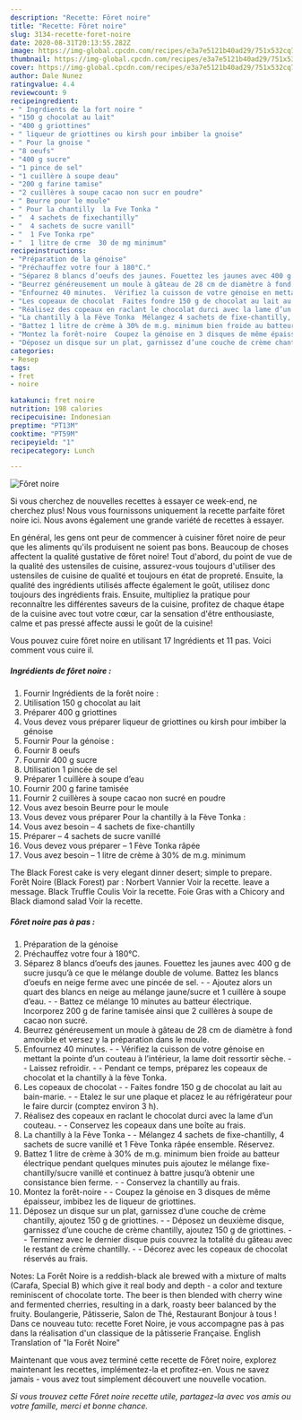 ```yaml
---
description: "Recette: Fôret noire"
title: "Recette: Fôret noire"
slug: 3134-recette-foret-noire
date: 2020-08-31T20:13:55.282Z
image: https://img-global.cpcdn.com/recipes/e3a7e5121b40ad29/751x532cq70/foret-noire-photo-principale-de-la-recette.jpg
thumbnail: https://img-global.cpcdn.com/recipes/e3a7e5121b40ad29/751x532cq70/foret-noire-photo-principale-de-la-recette.jpg
cover: https://img-global.cpcdn.com/recipes/e3a7e5121b40ad29/751x532cq70/foret-noire-photo-principale-de-la-recette.jpg
author: Dale Nunez
ratingvalue: 4.4
reviewcount: 9
recipeingredient:
- " Ingrdients de la fort noire "
- "150 g chocolat au lait"
- "400 g griottines"
- " liqueur de griottines ou kirsh pour imbiber la gnoise"
- " Pour la gnoise "
- "8 oeufs"
- "400 g sucre"
- "1 pince de sel"
- "1 cuillère à soupe deau"
- "200 g farine tamise"
- "2 cuillères à soupe cacao non sucr en poudre"
- " Beurre pour le moule"
- " Pour la chantilly  la Fve Tonka "
- "  4 sachets de fixechantilly"
- "  4 sachets de sucre vanill"
- "  1 Fve Tonka rpe"
- "  1 litre de crme  30 de mg minimum"
recipeinstructions:
- "Préparation de la génoise"
- "Préchauffez votre four à 180°C."
- "Séparez 8 blancs d’oeufs des jaunes. Fouettez les jaunes avec 400 g de sucre jusqu’à ce que le mélange double de volume. Battez les blancs d’oeufs en neige ferme avec une pincée de sel.  Ajoutez alors un quart des blancs en neige au mélange jaune/sucre et 1 cuillère à soupe d’eau.  Battez ce mélange 10 minutes au batteur électrique. Incorporez 200 g de farine tamisée ainsi que 2 cuillères à soupe de cacao non sucré."
- "Beurrez généreusement un moule à gâteau de 28 cm de diamètre à fond amovible et versez y la préparation dans le moule."
- "Enfournez 40 minutes.  Vérifiez la cuisson de votre génoise en mettant la pointe d’un couteau à l’intérieur, la lame doit ressortir sèche.  Laissez refroidir.  Pendant ce temps, préparez les copeaux de chocolat et la chantilly à la fève Tonka."
- "Les copeaux de chocolat  Faites fondre 150 g de chocolat au lait au bain-marie.  Etalez le sur une plaque et placez le au réfrigérateur pour le faire durcir (comptez environ 3 h)."
- "Réalisez des copeaux en raclant le chocolat durci avec la lame d’un couteau.  Conservez les copeaux dans une boîte au frais."
- "La chantilly à la Fève Tonka  Mélangez 4 sachets de fixe-chantilly, 4 sachets de sucre vanillé et 1 Fève Tonka râpée ensemble. Réservez."
- "Battez 1 litre de crème à 30% de m.g. minimum bien froide au batteur électrique pendant quelques minutes puis ajoutez le mélange fixe-chantilly/sucre vanillé et continuez à battre jusqu’à obtenir une consistance bien ferme.  Conservez la chantilly au frais."
- "Montez la forêt-noire  Coupez la génoise en 3 disques de même épaisseur, imbibez les de liqueur de griottines."
- "Déposez un disque sur un plat, garnissez d’une couche de crème chantilly, ajoutez 150 g de griottines.  Déposez un deuxième disque, garnissez d’une couche de crème chantilly, ajoutez 150 g de griottines.  Terminez avec le dernier disque puis couvrez la totalité du gâteau avec le restant de crème chantilly.  Décorez avec les copeaux de chocolat réservés au frais."
categories:
- Resep
tags:
- fret
- noire

katakunci: fret noire 
nutrition: 198 calories
recipecuisine: Indonesian
preptime: "PT13M"
cooktime: "PT59M"
recipeyield: "1"
recipecategory: Lunch

---
```



![Fôret noire](https://img-global.cpcdn.com/recipes/e3a7e5121b40ad29/751x532cq70/foret-noire-photo-principale-de-la-recette.jpg)

Si vous cherchez de nouvelles recettes à essayer ce week-end, ne cherchez plus! Nous vous fournissons uniquement la recette parfaite fôret noire ici. Nous avons également une grande variété de recettes à essayer.

En général, les gens ont peur de commencer à cuisiner fôret noire de peur que les aliments qu'ils produisent ne soient pas bons. Beaucoup de choses affectent la qualité gustative de fôret noire! Tout d'abord, du point de vue de la qualité des ustensiles de cuisine, assurez-vous toujours d'utiliser des ustensiles de cuisine de qualité et toujours en état de propreté. Ensuite, la qualité des ingrédients utilisés affecte également le goût, utilisez donc toujours des ingrédients frais. Ensuite, multipliez la pratique pour reconnaître les différentes saveurs de la cuisine, profitez de chaque étape de la cuisine avec tout votre cœur, car la sensation d'être enthousiaste, calme et pas pressé affecte aussi le goût de la cuisine!

<!--inarticleads1-->

Vous pouvez cuire fôret noire en utilisant 17 Ingrédients et 11 pas. Voici comment vous cuire il.

##### Ingrédients de fôret noire :

1. Fournir  Ingrédients de la forêt noire :
1. Utilisation 150 g chocolat au lait
1. Préparer 400 g griottines
1. Vous devez vous préparer  liqueur de griottines ou kirsh pour imbiber la génoise
1. Fournir  Pour la génoise :
1. Fournir 8 oeufs
1. Fournir 400 g sucre
1. Utilisation 1 pincée de sel
1. Préparer 1 cuillère à soupe d’eau
1. Fournir 200 g farine tamisée
1. Fournir 2 cuillères à soupe cacao non sucré en poudre
1. Vous avez besoin  Beurre pour le moule
1. Vous devez vous préparer  Pour la chantilly à la Fève Tonka :
1. Vous avez besoin  – 4 sachets de fixe-chantilly
1. Préparer  – 4 sachets de sucre vanillé
1. Vous devez vous préparer  – 1 Fève Tonka râpée
1. Vous avez besoin  – 1 litre de crème à 30% de m.g. minimum


The Black Forest cake is very elegant dinner desert; simple to prepare. Forêt Noire (Black Forest) par : Norbert Vannier Voir la recette. leave a message. Black Truffle Coulis Voir la recette. Foie Gras with a Chicory and Black diamond salad Voir la recette. 

<!--inarticleads2-->

##### Fôret noire pas à pas :

1. Préparation de la génoise
1. Préchauffez votre four à 180°C.
1. Séparez 8 blancs d’oeufs des jaunes. Fouettez les jaunes avec 400 g de sucre jusqu’à ce que le mélange double de volume. Battez les blancs d’oeufs en neige ferme avec une pincée de sel. -  - Ajoutez alors un quart des blancs en neige au mélange jaune/sucre et 1 cuillère à soupe d’eau. -  - Battez ce mélange 10 minutes au batteur électrique. Incorporez 200 g de farine tamisée ainsi que 2 cuillères à soupe de cacao non sucré.
1. Beurrez généreusement un moule à gâteau de 28 cm de diamètre à fond amovible et versez y la préparation dans le moule.
1. Enfournez 40 minutes. -  - Vérifiez la cuisson de votre génoise en mettant la pointe d’un couteau à l’intérieur, la lame doit ressortir sèche. -  - Laissez refroidir. -  - Pendant ce temps, préparez les copeaux de chocolat et la chantilly à la fève Tonka.
1. Les copeaux de chocolat -  - Faites fondre 150 g de chocolat au lait au bain-marie. -  - Etalez le sur une plaque et placez le au réfrigérateur pour le faire durcir (comptez environ 3 h).
1. Réalisez des copeaux en raclant le chocolat durci avec la lame d’un couteau. -  - Conservez les copeaux dans une boîte au frais.
1. La chantilly à la Fève Tonka -  - Mélangez 4 sachets de fixe-chantilly, 4 sachets de sucre vanillé et 1 Fève Tonka râpée ensemble. Réservez.
1. Battez 1 litre de crème à 30% de m.g. minimum bien froide au batteur électrique pendant quelques minutes puis ajoutez le mélange fixe-chantilly/sucre vanillé et continuez à battre jusqu’à obtenir une consistance bien ferme. -  - Conservez la chantilly au frais.
1. Montez la forêt-noire -  - Coupez la génoise en 3 disques de même épaisseur, imbibez les de liqueur de griottines.
1. Déposez un disque sur un plat, garnissez d’une couche de crème chantilly, ajoutez 150 g de griottines. -  - Déposez un deuxième disque, garnissez d’une couche de crème chantilly, ajoutez 150 g de griottines. -  - Terminez avec le dernier disque puis couvrez la totalité du gâteau avec le restant de crème chantilly. -  - Décorez avec les copeaux de chocolat réservés au frais.


Notes: La Forêt Noire is a reddish-black ale brewed with a mixture of malts (Carafa, Special B) which give it real body and depth - a color and texture reminiscent of chocolate torte. The beer is then blended with cherry wine and fermented cherries, resulting in a dark, roasty beer balanced by the fruity. Boulangerie, Pâtisserie, Salon de Thé, Restaurant Bonjour à tous ! Dans ce nouveau tuto: recette Foret Noire, je vous accompagne pas à pas dans la réalisation d&#39;un classique de la pâtisserie Française. English Translation of &#34;la Forêt Noire&#34; 

<!--inarticleads1-->

<p>
Maintenant que vous avez terminé cette recette de Fôret noire, explorez maintenant les recettes, implémentez-la et profitez-en. Vous ne savez jamais - vous avez tout simplement découvert une nouvelle vocation.
</p>

<p>
<i>Si vous trouvez cette Fôret noire recette utile, partagez-la avec vos amis ou votre famille, merci et bonne chance.</i>
</p>

